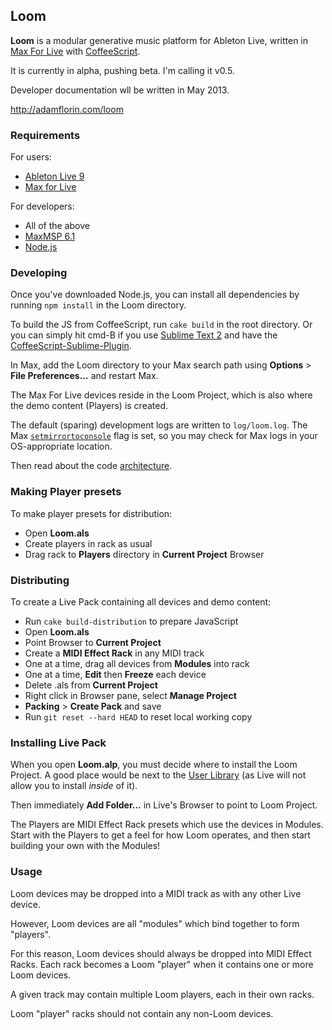 ## Loom

**Loom** is a modular generative music platform for Ableton Live, written in
[Max For Live](https://www.ableton.com/en/live/max-for-live/) with
[CoffeeScript](http://coffeescript.org/).

It is currently in alpha, pushing beta. I'm calling it v0.5.

Developer documentation wll be written in May 2013.

http://adamflorin.com/loom

### Requirements

For users:

* [Ableton Live 9](http://www.ableton.com/live-8)
* [Max for Live](http://www.ableton.com/maxforlive)

For developers:

* All of the above
* [MaxMSP 6.1](http://cycling74.com/products/max/)
* [Node.js](http://nodejs.org/)

### Developing

Once you've downloaded Node.js, you can install all dependencies by running
`npm install` in the Loom directory.

To build the JS from CoffeeScript, run `cake build` in the root directory.
Or you can simply hit cmd-B if you use
[Sublime Text 2](http://www.sublimetext.com/2) and have the
[CoffeeScript-Sublime-Plugin](https://github.com/Xavura/CoffeeScript-Sublime-Plugin).

In Max, add the Loom directory to your Max search path using
**Options** > **File Preferences...** and restart Max.

The Max For Live devices reside in the Loom Project, which is also where the
demo content (Players) is created.

The default (sparing) development logs are written to `log/loom.log`. The Max
[`setmirrortoconsole`](http://cycling74.com/docs/max6/dynamic/c74_docs.html#messages_to_max)
flag is set, so you may check for Max logs in your OS-appropriate location.

Then read about the code [architecture](doc/ARCHITECTURE.md).

### Making Player presets

To make player presets for distribution:

- Open **Loom.als**
- Create players in rack as usual
- Drag rack to **Players** directory in **Current Project** Browser

### Distributing

To create a Live Pack containing all devices and demo content:

- Run `cake build-distribution` to prepare JavaScript
- Open **Loom.als**
- Point Browser to **Current Project**
- Create a **MIDI Effect Rack** in any MIDI track
- One at a time, drag all devices from **Modules** into rack
- One at a time, **Edit** then **Freeze** each device
- Delete .als from **Current Project**
- Right click in Browser pane, select **Manage Project**
- **Packing** > **Create Pack** and save
- Run `git reset --hard HEAD` to reset local working copy

### Installing Live Pack

When you open **Loom.alp**, you must decide where to install the Loom Project.
A good place would be next to the 
[User Library](https://www.ableton.com/en/articles/where-are-my-user-presets-saved/)
(as Live will not allow you to install _inside_ of it).

Then immediately **Add Folder...** in Live's Browser to point to Loom Project.

The Players are MIDI Effect Rack presets which use the devices in Modules.
Start with the Players to get a feel for how Loom operates, and then start
building your own with the Modules!

### Usage

Loom devices may be dropped into a MIDI track as with any other Live device.

However, Loom devices are all "modules" which bind together to form "players".

For this reason, Loom devices should always be dropped into MIDI Effect Racks.
Each rack becomes a Loom "player" when it contains one or more Loom devices.

A given track may contain multiple Loom players, each in their own racks.

Loom "player" racks should not contain any non-Loom devices.
